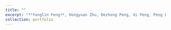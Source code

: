 ```yaml
---
title: ""
excerpt: "**Yanglin Feng**, Hongyuan Zhu, Dezhong Peng, Xi Peng, Peng Hu# [RONO: Robust Discriminative Learning with Noisy Labels for 2D-3D Cross-Modal Retrieval]([https://github.com/penghu-cs/RONO](https://openaccess.thecvf.com/content/CVPR2023/papers/Feng_RONO_Robust_Discriminative_Learning_With_Noisy_Labels_for_2D-3D_Cross-Modal_CVPR_2023_paper.pdf), IEEE/CVF Conference on Computer Vision and Pattern Recognition (CVPR), Vancouver, Canada. Jun. 18-22, 2023.   [Code](https://github.com/penghu-cs/RONO) <br/><img src='../images/rono.jpg'>"
collection: portfolio
---
```


